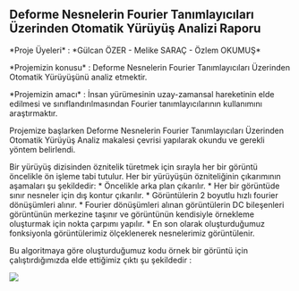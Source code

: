 ## Deforme Nesnelerin Fourier Tanımlayıcıları Üzerinden Otomatik Yürüyüş Analizi Raporu
<p> *Proje Üyeleri* : *Gülcan ÖZER - Melike SARAÇ - Özlem OKUMUŞ*
<p> *Projemizin konusu* : Deforme Nesnelerin Fourier Tanımlayıcıları Üzerinden Otomatik Yürüyüşünü analiz etmektir.
<p> *Projemizin amacı* : İnsan yürümesinin uzay-zamansal hareketinin elde edilmesi ve sınıflandırılmasından Fourier tanımlayıcılarının kullanımını araştırmaktır. 
<p> Projemize başlarken Deforme Nesnelerin Fourier Tanımlayıcıları Üzerinden Otomatik Yürüyüş Analiz makalesi çevrisi yapılarak okundu ve gerekli yöntem belirlendi. 
<p> Bir yürüyüş dizisinden öznitelik türetmek için sırayla her bir görüntü öncelikle ön işleme tabi tutulur. Her bir yürüyüşün özniteliğinin çıkarımının aşamaları şu şekildedir:
* Öncelikle arka plan çıkarılır.
* Her bir görüntüde sınır nesneler için dış kontur çıkarılır. 
* Görüntülerin 2 boyutlu hızlı fourier dönüşümleri alınır.
* Fourier dönüşümleri alınan görüntülerin DC bileşenleri görüntünün merkezine taşınır ve görüntünün kendisiyle örnekleme oluşturmak için nokta çarpımı yapılır.
* En son olarak oluşturduğumuz fonksiyonla görüntülerimiz ölçeklenerek nesnelerimiz görüntülenir.

<p> Bu algoritmaya göre oluşturduğumuz kodu örnek bir görüntü için çalıştırdığımızda elde ettiğimiz çıktı şu şekildedir :

![](http://k1304.hizliresim.com/18/w/mkbhg.png)
